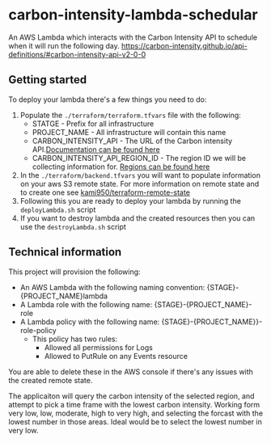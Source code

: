 # carbon-intensity-lambda-schedular
An AWS Lambda which interacts with the Carbon Intensity API to schedule when it will run the following day. https://carbon-intensity.github.io/api-definitions/#carbon-intensity-api-v2-0-0


## Getting started
To deploy your lambda there's a few things you need to do:
1. Populate the `./terraform/terraform.tfvars` file with the following:
    * STATGE - Prefix for all infrastructure
    * PROJECT_NAME - All infrastructure will contain this name
    * CARBON_INTENSITY_API - The URL of the Carbon intensity API.[Documentation can be found here](https://carbon-intensity.github.io/api-definitions/#carbon-intensity-api-v2-0-0)
    * CARBON_INTENSITY_API_REGION_ID - The region ID we will be collecting information for. [Regions can be found here](https://carbon-intensity.github.io/api-definitions/#region-list)
2. In the `./terraform/backend.tfvars` you will want to populate information on your aws S3 remote state. For more information on remote state and to create one see [kami950/terraform-remote-state](https://github.com/kami950/terraform-remote-state)
3. Following this you are ready to deploy your lambda by running the `deployLambda.sh` script
4. If you want to destroy lambda and the created resources then you can use the `destroyLambda.sh` script

## Technical information 
This project will provision the following:
* An AWS Lambda with the following naming convention: {STAGE}-{PROJECT_NAME}lambda
* A Lambda role with the following name: {STAGE}-{PROJECT_NAME}-role
* A Lambda policy with the following name: {STAGE}-{PROJECT_NAME}}-role-policy
    * This policy has two rules:
        * Allowed all permissions for Logs
        * Allowed to PutRule on any Events resource

You are able to delete these in the AWS console if there's any issues with the created remote state.

The applicaiton will query the carbon intensity of the selected region, and attempt to pick a time frame with the lowest carbon intensity. Working form very low, low, moderate, high to very high, and selecting the forcast with the lowest number in those areas. Ideal would  be to select the lowest number in very low.